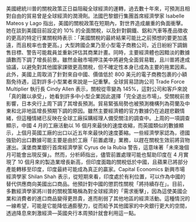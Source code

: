 美國總統川普的關稅政策正日益阻礙全球經濟的運轉，過去數十年來，可預測且相對自由的貿易曾是全球經濟的潤滑劑。法國巴黎銀行集團首席經濟學家 Isabelle Mateos y Lago 指出，美國的關稅政策在短期內，對世界造成嚴重的負面衝擊。她在談到美國目前設定的 10% 的全面關稅，以及針對鋼鐵、鋁和汽車等產品徵收的更高的特定行業關稅時表示：「美國關稅的最終結果可能比之前預想的要更加遙遠，而且稅率也會更高。」大型跨國企業乃至小型電子商務公司，近日紛紛下調銷售目標、警告可能裁員並重新評估其商業計畫。同時，主要經濟體也因黯淡的數據讀數而下調了增長前景。雖然金融市場押注美中將避免全面貿易戰，且川普將達成協議，以避免對其他國家課徵更高關稅，但不確定性本身已成為主要的拖累因素。此外，美國上周取消了針對來自中國、價值低於 800 美元的電子商務包裹的小額豁免待遇，這對許多小型業者來說是一記重擊。全球貿易諮詢公司 Trade Force Multiplier 執行長 Cindy Allen 表示，關稅從零變為 145%，這對公司和客戶來說「真的難以承受」，她看到許多中小型企業因此選擇「完全退出市場」。受關稅前景影響，日本央行上周下調了其增長預測。貿易緊張局勢也被預測機構列為荷蘭及中東和北非地區增長預期下調的原因。雖然主要經濟體的官方數據仍在追趕悲觀情緒，但這種情緒已反映在全球工廠採購經理人備受關注的調查中。上周的一項調查顯示，中國 4 月的工廠活動以 16 個月來最快的速度收縮，而英國類似的數據顯示，上個月英國工廠的出口以近五年來最快的速度萎縮。一些經濟學家認為，德國強勁的出口數據可能主要是由於工廠「前置處理」業務，以趕在關稅生效前將貨物運出。漢堡商業銀行首席經濟學家 Cyrus de la Rubia 警告，這意味著「未來幾個月可能會出現反彈」。然而，分析師指出，儘管前置處理可能也幫助印度在 4 月實現了 10 個月來的製造業增長新高，但印度面臨的關稅低於中國，且蘋果已將部分產能轉移至印度，印度最終可能成為真正的贏家。Capital Economics 新興市場經濟學家 Shilan Shah 表示，從短期來看，印度處於有利位置，可以作為中國的替代供應商向美國出口商品。他預計對中國的懲罰性關稅「將持續存在」。目前，多數經濟學家將川普的關稅策略稱為對全球經濟的「需求衝擊」，因為這使美國企業和消費者的進口商品變得更昂貴，進而削弱了其他地區的經濟活動。這種情況的一線希望，可能是它能降低通膨壓力，從而給予其他國家的中央銀行更大的空間，透過降息來刺激經濟—英國央行本周預計就會利用這一點。